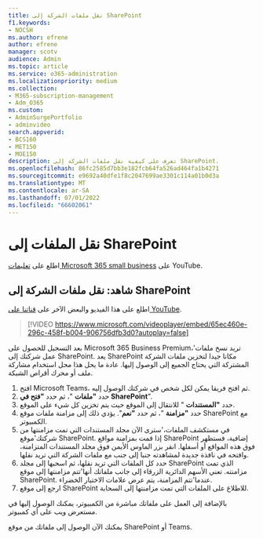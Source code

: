 ```yaml
---
title: نقل ملفات الشركة إلى SharePoint
f1.keywords:
- NOCSH
ms.author: efrene
author: efrene
manager: scotv
audience: Admin
ms.topic: article
ms.service: o365-administration
ms.localizationpriority: medium
ms.collection:
- M365-subscription-management
- Adm_O365
ms.custom:
- AdminSurgePortfolio
- adminvideo
search.appverid:
- BCS160
- MET150
- MOE150
description: تعرف على كيفية نقل ملفات الشركة إلى SharePoint.
ms.openlocfilehash: 86fc2585d7bb3e182fcb64fa526ad464fa1b4271
ms.sourcegitcommit: e9692a40dfe1f8c2047699ae3301c114a01b0d3a
ms.translationtype: MT
ms.contentlocale: ar-SA
ms.lasthandoff: 07/01/2022
ms.locfileid: "66602061"
---
```

# <a name="move-files-to-sharepoint"></a>نقل الملفات إلى SharePoint

اطلع على [تعليمات Microsoft 365 small business](https://go.microsoft.com/fwlink/?linkid=2197659) على YouTube.

## <a name="watch-move-company-files-to-sharepoint"></a>شاهد: نقل ملفات الشركة إلى SharePoint

اطلع على هذا الفيديو والبعض الآخر على [قناتنا على YouTube](https://go.microsoft.com/fwlink/?linkid=2198210).

> [!VIDEO https://www.microsoft.com/videoplayer/embed/65ec460e-296c-458f-b004-906756dfb3d0?autoplay=false]

بعد التسجيل للحصول على Microsoft 365 Business Premium،&#39;تريد نسخ ملفات عمل شركتك إلى SharePoint. يعد SharePoint مكانا جيدا لتخزين ملفات الشركة المشتركة التي يحتاج الجميع إلى الوصول إليها. عادة ما يحل هذا محل استخدام مشاركة ملف أو محرك أقراص الشبكة.

1. افتح Microsoft Teams، ثم افتح فريقا يمكن لكل شخص في شركتك الوصول إليه.
2. حدد  **"ملفات** "، ثم حدد  **"فتح في SharePoint**".
3. حدد  **"المستندات** " للانتقال إلى الموقع حيث يتم تخزين كل شيء على الموقع.
4. حدد  **"مزامنة** "، ثم حدد  **"نعم**". يؤدي ذلك إلى مزامنة ملفات موقع SharePoint مع الكمبيوتر.
5. في مستكشف الملفات،&#39;سترى الآن مجلد المستندات التي تمت مزامنتها من شركتك&#39;موقع SharePoint. إذا قمت بمزامنة مواقع SharePoint إضافية، فستظهر فوق هذه المواقع أو أسفلها. انقر بزر الماوس الأيمن فوق مجلد المستندات المتزامنة، وافتحه في نافذة جديدة لمشاهدته جنبا إلى جنب مع ملفات الشركة التي تريد نقلها.
6. حدد كل الملفات التي تريد نقلها، ثم اسحبها إلى مجلد SharePoint الذي تمت مزامنته. تعني الأسهم الدائرية الزرقاء إلى جانب ملفاتك أنها&#39;تتم مزامنتها إلى موقع SharePoint. عندما&#39;تتم المزامنة، يتم عرض علامات الاختيار الخضراء.
7. ارجع إلى موقع SharePoint للاطلاع على الملفات التي تمت مزامنتها إلى السحابة.

بالإضافة إلى العمل على ملفاتك مباشرة من الكمبيوتر، يمكنك الوصول إليها في مستعرض ويب على أي كمبيوتر.

يمكنك الآن الوصول إلى ملفاتك من موقع SharePoint أو Teams.